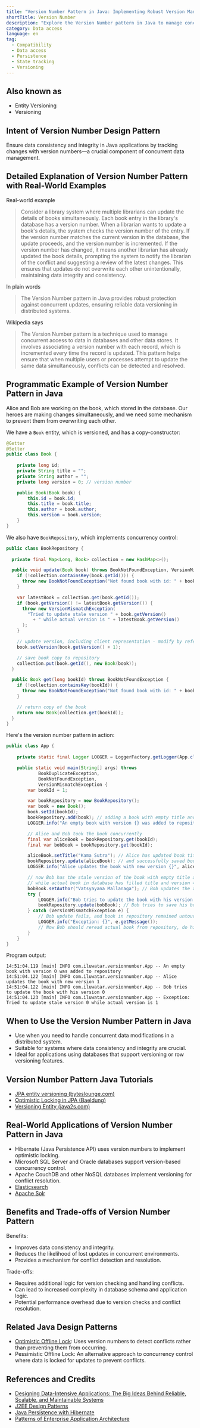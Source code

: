 ```yaml
---
title: "Version Number Pattern in Java: Implementing Robust Version Management in Java Applications"
shortTitle: Version Number
description: "Explore the Version Number pattern in Java to manage concurrent data access and maintain data integrity. Learn how to implement it effectively with examples and best practices."
category: Data access
language: en
tag:
  - Compatibility
  - Data access
  - Persistence
  - State tracking
  - Versioning
---
```


## Also known as

* Entity Versioning
* Versioning

## Intent of Version Number Design Pattern

Ensure data consistency and integrity in Java applications by tracking changes with version numbers—a crucial component
of concurrent data management.

## Detailed Explanation of Version Number Pattern with Real-World Examples

Real-world example

> Consider a library system where multiple librarians can update the details of books simultaneously. Each book entry in
> the library's database has a version number. When a librarian wants to update a book's details, the system checks the
> version number of the entry. If the version number matches the current version in the database, the update proceeds, and
> the version number is incremented. If the version number has changed, it means another librarian has already updated the
> book details, prompting the system to notify the librarian of the conflict and suggesting a review of the latest
> changes. This ensures that updates do not overwrite each other unintentionally, maintaining data integrity and
> consistency.

In plain words

> The Version Number pattern in Java provides robust protection against concurrent updates, ensuring reliable data
> versioning in distributed systems.

Wikipedia says

> The Version Number pattern is a technique used to manage concurrent access to data in databases and other data stores.
> It involves associating a version number with each record, which is incremented every time the record is updated. This
> pattern helps ensure that when multiple users or processes attempt to update the same data simultaneously, conflicts can
> be detected and resolved.

## Programmatic Example of Version Number Pattern in Java

Alice and Bob are working on the book, which stored in the database. Our heroes are making changes simultaneously, and
we need some mechanism to prevent them from overwriting each other.

We have a `Book` entity, which is versioned, and has a copy-constructor:

```java
@Getter
@Setter
public class Book {
    
    private long id;
    private String title = "";
    private String author = "";
    private long version = 0; // version number

    public Book(Book book) {
        this.id = book.id;
        this.title = book.title;
        this.author = book.author;
        this.version = book.version;
    }
}
```

We also have `BookRepository`, which implements concurrency control:

```java
public class BookRepository {
    
  private final Map<Long, Book> collection = new HashMap<>();

  public void update(Book book) throws BookNotFoundException, VersionMismatchException {
    if (!collection.containsKey(book.getId())) {
      throw new BookNotFoundException("Not found book with id: " + book.getId());
    }

    var latestBook = collection.get(book.getId());
    if (book.getVersion() != latestBook.getVersion()) {
      throw new VersionMismatchException(
        "Tried to update stale version " + book.getVersion()
          + " while actual version is " + latestBook.getVersion()
      );
    }

    // update version, including client representation - modify by reference here
    book.setVersion(book.getVersion() + 1);

    // save book copy to repository
    collection.put(book.getId(), new Book(book));
  }

  public Book get(long bookId) throws BookNotFoundException {
    if (!collection.containsKey(bookId)) {
      throw new BookNotFoundException("Not found book with id: " + bookId);
    }

    // return copy of the book
    return new Book(collection.get(bookId));
  }
}
```

Here's the version number pattern in action:

```java
public class App {
    
    private static final Logger LOGGER = LoggerFactory.getLogger(App.class);

    public static void main(String[] args) throws
            BookDuplicateException,
            BookNotFoundException,
            VersionMismatchException {
        var bookId = 1;

        var bookRepository = new BookRepository();
        var book = new Book();
        book.setId(bookId);
        bookRepository.add(book); // adding a book with empty title and author
        LOGGER.info("An empty book with version {} was added to repository", book.getVersion());

        // Alice and Bob took the book concurrently
        final var aliceBook = bookRepository.get(bookId);
        final var bobBook = bookRepository.get(bookId);

        aliceBook.setTitle("Kama Sutra"); // Alice has updated book title
        bookRepository.update(aliceBook); // and successfully saved book in database
        LOGGER.info("Alice updates the book with new version {}", aliceBook.getVersion());

        // now Bob has the stale version of the book with empty title and version = 0
        // while actual book in database has filled title and version = 1
        bobBook.setAuthor("Vatsyayana Mallanaga"); // Bob updates the author
        try {
            LOGGER.info("Bob tries to update the book with his version {}", bobBook.getVersion());
            bookRepository.update(bobBook); // Bob tries to save his book to database
        } catch (VersionMismatchException e) {
            // Bob update fails, and book in repository remained untouchable
            LOGGER.info("Exception: {}", e.getMessage());
            // Now Bob should reread actual book from repository, do his changes again and save again
        }
    }
}
```

Program output:

```
14:51:04.119 [main] INFO com.iluwatar.versionnumber.App -- An empty book with version 0 was added to repository
14:51:04.122 [main] INFO com.iluwatar.versionnumber.App -- Alice updates the book with new version 1
14:51:04.122 [main] INFO com.iluwatar.versionnumber.App -- Bob tries to update the book with his version 0
14:51:04.123 [main] INFO com.iluwatar.versionnumber.App -- Exception: Tried to update stale version 0 while actual version is 1
```

## When to Use the Version Number Pattern in Java

* Use when you need to handle concurrent data modifications in a distributed system.
* Suitable for systems where data consistency and integrity are crucial.
* Ideal for applications using databases that support versioning or row versioning features.

## Version Number Pattern Java Tutorials

* [JPA entity versioning (byteslounge.com)](https://www.byteslounge.com/tutorials/jpa-entity-versioning-version-and-optimistic-locking)
* [Optimistic Locking in JPA (Baeldung)](https://www.baeldung.com/jpa-optimistic-locking)
* [Versioning Entity (java2s.com)](http://www.java2s.com/Tutorial/Java/0355__JPA/VersioningEntity.htm)

## Real-World Applications of Version Number Pattern in Java

* Hibernate (Java Persistence API) uses version numbers to implement optimistic locking.
* Microsoft SQL Server and Oracle databases support version-based concurrency control.
* Apache CouchDB and other NoSQL databases implement versioning for conflict resolution.
* [Elasticsearch](https://www.elastic.co/guide/en/elasticsearch/reference/current/docs-index_.html#index-versioning)
* [Apache Solr](https://lucene.apache.org/solr/guide/6_6/updating-parts-of-documents.html)

## Benefits and Trade-offs of Version Number Pattern

Benefits:

* Improves data consistency and integrity.
* Reduces the likelihood of lost updates in concurrent environments.
* Provides a mechanism for conflict detection and resolution.

Trade-offs:

* Requires additional logic for version checking and handling conflicts.
* Can lead to increased complexity in database schema and application logic.
* Potential performance overhead due to version checks and conflict resolution.

## Related Java Design Patterns

* [Optimistic Offline Lock](https://java-design-patterns.com/patterns/optimistic-offline-lock/): Uses version numbers to
  detect conflicts rather than preventing them from occurring.
* Pessimistic Offline Lock: An alternative approach to concurrency control where data is locked for updates to prevent
  conflicts.

## References and Credits

* [Designing Data-Intensive Applications: The Big Ideas Behind Reliable, Scalable, and Maintainable Systems](https://amzn.to/3y6yv1z)
* [J2EE Design Patterns](https://amzn.to/4dpzgmx)
* [Java Persistence with Hibernate](https://amzn.to/44tP1ox)
* [Patterns of Enterprise Application Architecture](https://amzn.to/3WfKBPR)
